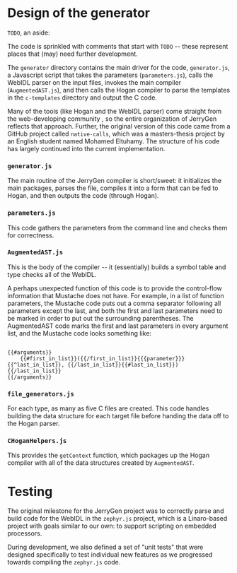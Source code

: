 # Design of the generator

<code>TODO</code>, an aside:<p>
The code is sprinkled with comments that start with
<code>TODO</code> -- these represent places that (may) need further
development.

The <code>generator</code> directory contains the main driver for the
code, <code>generator.js</code>, a Javascript script that takes the
parameters (<code>parameters.js</code>), calls the WebIDL parser on
the input files, invokes the main compiler
(<code>AugmentedAST.js</code>), and then calls the Hogan compiler to
parse the templates in the <code>c-templates</code> directory and
output the C code.

Many of the tools (like Hogan and the WebIDL parser) come straight
from the web-developing community , so the entire organization of
JerryGen reflects that approach.  Further, the original version of
this code came from a GitHub project called <code>native-calls</code>,
which was a masters-thesis project by an English student named Mohamed
Eltuhamy.  The structure of his code has largely continued into the
current implementation.

### <code>generator.js</code>

The main routine of the JerryGen compiler is short/sweet: it
initializes the main packages, parses the file, compiles it into a
form that can be fed to Hogan, and then outputs the code (through Hogan).

### <code>parameters.js</code>

This code gathers the parameters from the command line and checks them
for correctness.

### <code>AugmentedAST.js</code>

This is the body of the compiler -- it (essentially) builds a symbol
table and type checks all of the WebIDL.

A perhaps unexpected function of this code is to provide the
control-flow information that Mustache does not have.  For example, in
a list of function parameters, the Mustache code puts out a comma
separator following all parameters except the last, and both the first
and last parameters need to be marked in order to put out the
surrounding parentheses.  The AugmentedAST code marks the first and
last parameters in every argument list, and the Mustache code looks
something like:<p>

<code>
{{#arguments}}
    {{#first_in_list}}({{/first_in_list}}{{{parameter}}}{{^last_in_list}}, {{/last_in_list}}{{#last_in_list}}){{/last_in_list}}
{{/arguments}}
</code>

### <code>file_generators.js</code>

For each type, as many as five C files are created.  This code handles
building the data structure for each target file before handing the
data off to the Hogan parser.

### <code>CHoganHelpers.js</code>

This provides the <code>getContext</code> function, which packages up
the Hogan compiler with all of the data structures created by
<code>AugmentedAST</code>.

# Testing

The original milestone for the JerryGen project was to correctly parse
and build code for the WebIDL in the <code>zephyr.js</code> project,
which is a Linaro-based project with goals similar to our own: to
support scripting on embedded processors.

During development, we also defined a set of "unit tests" that were
designed specifically to test individual new features as we progressed
towards compiling the <code>zephyr.js</code> code.
